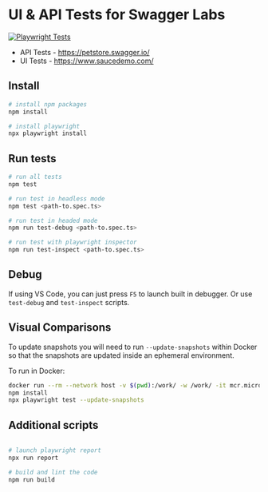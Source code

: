 # UI & API Tests for Swagger Labs

[![Playwright Tests](https://github.com/charles-nwokotubo/auditboard-take-home/actions/workflows/playwright.yml/badge.svg)](https://github.com/charles-nwokotubo/auditboard-take-home/actions/workflows/playwright.yml)

- API Tests - https://petstore.swagger.io/
- UI Tests - https://www.saucedemo.com/

## Install

```bash
# install npm packages
npm install

# install playwright
npx playwright install
```

## Run tests

```bash
# run all tests
npm test

# run test in headless mode
npm test <path-to.spec.ts>

# run test in headed mode
npm run test-debug <path-to.spec.ts>

# run test with playwright inspector
npm run test-inspect <path-to.spec.ts>
```

## Debug

If using VS Code, you can just press `F5` to launch built in debugger. Or use `test-debug` and `test-inspect` scripts.

## Visual Comparisons

To update snapshots you will need to run `--update-snapshots` within Docker so that the snapshots are updated inside an ephemeral environment.

To run in Docker:

```bash
docker run --rm --network host -v $(pwd):/work/ -w /work/ -it mcr.microsoft.com/playwright /bin/bash
npm install
npx playwright test --update-snapshots
```

## Additional scripts

```bash

# launch playwright report
npx run report

# build and lint the code
npm run build